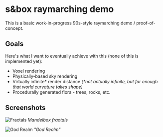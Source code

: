 # s&box raymarching demo

This is a basic work-in-progress 90s-style raymarching demo / proof-of-concept.

## Goals

Here's what I want to eventually achieve with this (none of this is implemented yet):

- Voxel rendering
- Physically-based sky rendering
- Virtually infinite\* render distance *(\*not actually infinite, but far enough that world curvature takes shape)*
- Procedurally generated flora - trees, rocks, etc.

## Screenshots

![Fractals](https://cdn.discordapp.com/attachments/862478456566972446/872495656663679036/unknown.png)
*Mandelbox fractals*

![God Realm](https://cdn.discordapp.com/attachments/862478456566972446/872614737744121916/unknown.png)
*"God Realm"*